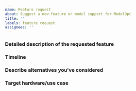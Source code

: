 ```yaml
---
name: Feature request
about: Suggest a new feature or model support for ModelOpt
title: ''
labels: feature request
assignees: ''
---
```


### Detailed description of the requested feature
<!-- Description of the feature being requested. Also provide any relevant information on what the feature will be used for -->


### Timeline
<!-- What time-frame do you need this feature by and what is the impact (blocker, should have, nice to have) of not having the feature -->


### Describe alternatives you've considered


### Target hardware/use case
<!-- Target hardware/use case this feature will be used for -->
